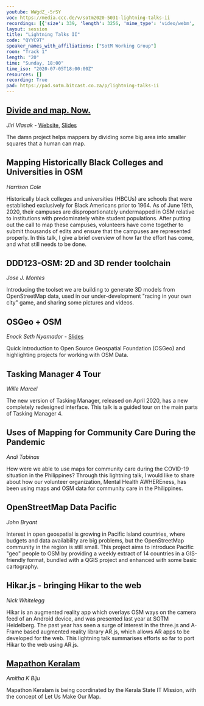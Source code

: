 ```yaml
---
youtube: WWgdZ_-5rSY
voc: https://media.ccc.de/v/sotm2020-5031-lightning-talks-ii
recordings: [{'size': 339, 'length': 3256, 'mime_type': 'video/webm', 'language': 'eng', 'filename': 'sotm2020-5031-eng-Lightning_Talks_II_webm-hd.webm', 'state': 'new', 'folder': 'webm-hd', 'high_quality': True, 'width': 1920, 'height': 1080, 'updated_at': '2020-07-18T02:33:27.689+02:00', 'recording_url': 'https://cdn.media.ccc.de/events/sotm/2020/webm-hd/sotm2020-5031-eng-Lightning_Talks_II_webm-hd.webm', 'url': 'https://media.ccc.de/public/recordings/47613', 'event_url': 'https://media.ccc.de/public/events/e2599811-be47-50ee-b4a3-8cd7e7a237f8', 'conference_url': 'https://media.ccc.de/public/conferences/sotm2020'}, {'size': 124, 'length': 3256, 'mime_type': 'video/webm', 'language': 'eng', 'filename': 'sotm2020-5031-eng-Lightning_Talks_II_webm-sd.webm', 'state': 'new', 'folder': 'webm-sd', 'high_quality': False, 'width': 720, 'height': 576, 'updated_at': '2020-07-18T02:05:44.965+02:00', 'recording_url': 'https://cdn.media.ccc.de/events/sotm/2020/webm-sd/sotm2020-5031-eng-Lightning_Talks_II_webm-sd.webm', 'url': 'https://media.ccc.de/public/recordings/47599', 'event_url': 'https://media.ccc.de/public/events/e2599811-be47-50ee-b4a3-8cd7e7a237f8', 'conference_url': 'https://media.ccc.de/public/conferences/sotm2020'}, {'size': 96, 'length': 3256, 'mime_type': 'video/mp4', 'language': 'eng', 'filename': 'sotm2020-5031-eng-Lightning_Talks_II_sd.mp4', 'state': 'new', 'folder': 'h264-sd', 'high_quality': False, 'width': 720, 'height': 576, 'updated_at': '2020-07-18T02:03:03.441+02:00', 'recording_url': 'https://cdn.media.ccc.de/events/sotm/2020/h264-sd/sotm2020-5031-eng-Lightning_Talks_II_sd.mp4', 'url': 'https://media.ccc.de/public/recordings/47598', 'event_url': 'https://media.ccc.de/public/events/e2599811-be47-50ee-b4a3-8cd7e7a237f8', 'conference_url': 'https://media.ccc.de/public/conferences/sotm2020'}, {'size': 49, 'length': 3256, 'mime_type': 'audio/mpeg', 'language': 'eng', 'filename': 'sotm2020-5031-eng-Lightning_Talks_II_mp3.mp3', 'state': 'new', 'folder': 'mp3', 'high_quality': False, 'width': 0, 'height': 0, 'updated_at': '2020-07-18T02:00:36.100+02:00', 'recording_url': 'https://cdn.media.ccc.de/events/sotm/2020/mp3/sotm2020-5031-eng-Lightning_Talks_II_mp3.mp3', 'url': 'https://media.ccc.de/public/recordings/47596', 'event_url': 'https://media.ccc.de/public/events/e2599811-be47-50ee-b4a3-8cd7e7a237f8', 'conference_url': 'https://media.ccc.de/public/conferences/sotm2020'}, {'size': 247, 'length': 3256, 'mime_type': 'video/mp4', 'language': 'eng', 'filename': 'sotm2020-5031-eng-Lightning_Talks_II_hd.mp4', 'state': 'new', 'folder': 'h264-hd', 'high_quality': True, 'width': 1920, 'height': 1080, 'updated_at': '2020-07-18T00:30:05.328+02:00', 'recording_url': 'https://cdn.media.ccc.de/events/sotm/2020/h264-hd/sotm2020-5031-eng-Lightning_Talks_II_hd.mp4', 'url': 'https://media.ccc.de/public/recordings/47541', 'event_url': 'https://media.ccc.de/public/events/e2599811-be47-50ee-b4a3-8cd7e7a237f8', 'conference_url': 'https://media.ccc.de/public/conferences/sotm2020'}]
layout: session
title: "Lightning Talks II"
code: "QYYC9T"
speaker_names_with_affiliations: ["SotM Working Group"]
room: "Track 1"
length: "20"
time: "Sunday, 18:00"
time_iso: "2020-07-05T18:00:00Z"
resources: []
recording: True
pad: https://pad.sotm.bitcast.co.za/p/lightning-talks-ii
---
```

## [Divide and map. Now.](https://wiki.openstreetmap.org/wiki/Divide_and_map._Now.)
*Jiri Vlasak* - [Website](https://www.damn-project.org/), [Slides](https://qeef.gitlab.io/talks/damn-lightning-talk/)

The damn project helps mappers by dividing some big area into smaller squares that a human can map.

## Mapping Historically Black Colleges and Universities in OSM
*Harrison Cole*

Historically black colleges and universities (HBCUs) are schools that were established exclusively for Black Americans prior to 1964. As of June 19th, 2020, their campuses are disproportionately undermapped in OSM relative to institutions with predominately white student populations. After putting out the call to map these campuses, volunteers have come together to submit thousands of edits and ensure that the campuses are represented properly. In this talk, I give a brief overview of how far the effort has come, and what still needs to be done.

## DDD123-OSM: 2D and 3D render toolchain 
*Jose J. Montes*

Introducing the toolset we are building to generate 3D models from OpenStreetMap data, used in our under-development &#34;racing in your own city&#34; game, and sharing some pictures and videos.

## OSGeo + OSM
*Enock Seth Nyamador* - [Slides](https://enockseth.github.io/sotm-2020-osgeo-plus-osm-lightning-talk-enyamador/)

Quick introduction to Open Source Geospatial Foundation (OSGeo) and highlighting projects for working with OSM Data.

## Tasking Manager 4 Tour
*Wille Marcel*

The new version of Tasking Manager, released on April 2020, has a new completely redesigned interface. This talk is a guided tour on the main parts of Tasking Manager 4.

## Uses of Mapping for Community Care During the Pandemic
*Andi Tabinas*

How were we able to use maps for community care during the COVID-19 situation in the Philippines? Through this lightning talk, I would like to share about how our volunteer organization, Mental Health AWHEREness, has been using maps and OSM data for community care in the Philippines.

## OpenStreetMap Data Pacific
*John Bryant*

Interest in open geospatial is growing in Pacific Island countries, where budgets and data availability are big problems, but the OpenStreetMap community in the region is still small. This project aims to introduce Pacific &#34;geo&#34; people to OSM by providing a weekly extract of 14 countries in a GIS-friendly format, bundled with a QGIS project and enhanced with some basic cartography.

## Hikar.js - bringing Hikar to the web
*Nick Whitelegg*

Hikar is an augmented reality app which overlays OSM ways on the camera feed of an Android device, and was presented last year at SOTM Heidelberg. The past year has seen a surge of interest in the three.js and A-Frame based augmented reality library AR.js, which allows AR apps to be developed for the web. This lightning talk summarises efforts so far to port Hikar to the web using AR.js.

## [Mapathon Keralam](https://wiki.openstreetmap.org/wiki/Kerala_State_IT_Mission)
*Amitha K Biju*

Mapathon Keralam is being coordinated by the Kerala State IT Mission, with the concept of Let Us Make Our Map.

